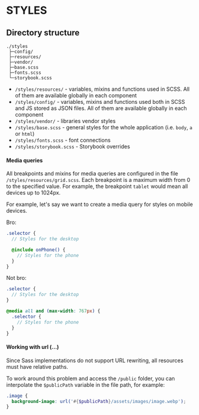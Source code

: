 # STYLES

## Directory structure

```
./styles
 ├─config/
 ├─resources/
 ├─vendor/
 ├─base.scss
 ├─fonts.scss
 └─storybook.scss
```

- `/styles/resources/` - variables, mixins and functions used in SCSS. All of them are available globally in each component
- `/styles/config/` - variables, mixins and functions used both in SCSS and JS stored as JSON files. All of them are available globally in each component
- `/styles/vendor/` - libraries vendor styles
- `/styles/base.scss` - general styles for the whole application (i.e. `body`, `a` or `html`)
- `/styles/fonts.scss` - font connections
- `/styles/storybook.scss` - Storybook overrides

#### Media queries

All breakpoints and mixins for media queries are configured in the file `/styles/resources/grid.scss`.
Each breakpoint is a maximum width from 0 to the specified value.
For example, the breakpoint `tablet` would mean all devices up to 1024px.

For example, let's say we want to create a media query for styles on mobile devices.

Bro:

```scss
.selector {
  // Styles for the desktop

  @include onPhone() {
    // Styles for the phone
  }
}
```

Not bro:

```scss
.selector {
  // Styles for the desktop
}

@media all and (max-width: 767px) {
  .selector {
    // Styles for the phone
  }
}
```

#### Working with url (...)

Since Sass implementations do not support URL rewriting, all resources must have relative paths.

To work around this problem and access the `/public` folder, you can interpolate the `$publicPath` variable in the file path, for example:

```scss
.image {
  background-image: url('#{$publicPath}/assets/images/image.webp');
}
```
